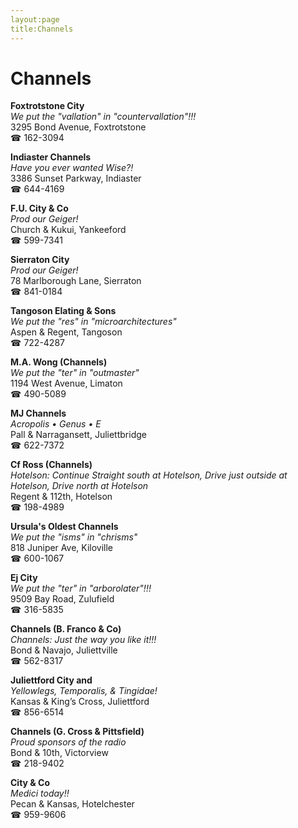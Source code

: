 ```yaml
---
layout:page
title:Channels
---
```

# Channels

**Foxtrotstone City**  
_We put the "vallation" in "countervallation"!!!_  
3295 Bond Avenue, Foxtrotstone  
☎ 162-3094



**Indiaster Channels**  
_Have you ever wanted Wise?!_  
3386 Sunset Parkway, Indiaster  
☎ 644-4169



**F.U. City & Co**  
_Prod our Geiger!_  
Church & Kukui, Yankeeford  
☎ 599-7341



**Sierraton City**  
_Prod our Geiger!_  
78 Marlborough Lane, Sierraton  
☎ 841-0184



**Tangoson Elating & Sons**  
_We put the "res" in "microarchitectures"_  
Aspen & Regent, Tangoson  
☎ 722-4287



**M.A. Wong (Channels)**  
_We put the "ter" in "outmaster"_  
1194 West Avenue, Limaton  
☎ 490-5089



**MJ Channels**  
_Acropolis • Genus • E_  
Pall & Narragansett, Juliettbridge  
☎ 622-7372



**Cf Ross (Channels)**  
_Hotelson: Continue Straight south at Hotelson, Drive just outside at Hotelson, Drive north at Hotelson_  
Regent & 112th, Hotelson  
☎ 198-4989



**Ursula's Oldest Channels**  
_We put the "isms" in "chrisms"_  
818 Juniper Ave, Kiloville  
☎ 600-1067



**Ej City**  
_We put the "ter" in "arborolater"!!!_  
9509 Bay Road, Zulufield  
☎ 316-5835



**Channels (B. Franco & Co)**  
_Channels: Just the way you like it!!!_  
Bond & Navajo, Juliettville  
☎ 562-8317



**Juliettford City and**  
_Yellowlegs, Temporalis, & Tingidae!_  
Kansas & King’s Cross, Juliettford  
☎ 856-6514



**Channels (G. Cross & Pittsfield)**  
_Proud sponsors of the radio_  
Bond & 10th, Victorview  
☎ 218-9402



**City & Co**  
_Medici today!!_  
Pecan & Kansas, Hotelchester  
☎ 959-9606



